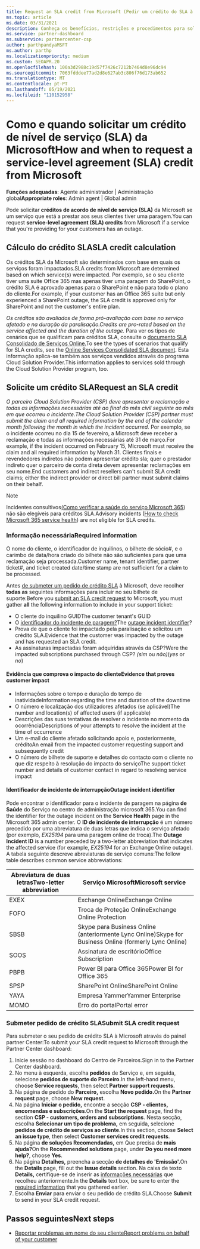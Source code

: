 ```yaml
---
title: Request an SLA credit from Microsoft (Pedir um crédito do SLA à Microsoft)
ms.topic: article
ms.date: 03/31/2021
description: Conheça os benefícios, restrições e procedimentos para solicitar um crédito de acordo de nível de serviço (SLA) da Microsoft se os seus clientes experimentarem uma falha de serviço.
ms.service: partner-dashboard
ms.subservice: partnercenter-csp
author: parthpandyaMSFT
ms.author: parthp
ms.localizationpriority: medium
ms.custom: SEOAPR.20
ms.openlocfilehash: 100a3d2988c19d57f7426c7212b7464d8e96dc94
ms.sourcegitcommit: 7063fdddee77ad2d8e627ab3c806f76d173ab652
ms.translationtype: MT
ms.contentlocale: pt-PT
ms.lasthandoff: 05/19/2021
ms.locfileid: "110152958"
---
```

# <a name="how-and-when-to-request-a-service-level-agreement-sla-credit-from-microsoft"></a><span data-ttu-id="f354c-103">Como e quando solicitar um crédito de nível de serviço (SLA) da Microsoft</span><span class="sxs-lookup"><span data-stu-id="f354c-103">How and when to request a service-level agreement (SLA) credit from Microsoft</span></span>

<span data-ttu-id="f354c-104">**Funções adequadas**: Agente administrador | Administração global</span><span class="sxs-lookup"><span data-stu-id="f354c-104">**Appropriate roles**: Admin agent | Global admin</span></span>

<span data-ttu-id="f354c-105">Pode solicitar **créditos de acordo de nível de serviço (SLA)** da Microsoft se um serviço que está a prestar aos seus clientes tiver uma paragem.</span><span class="sxs-lookup"><span data-stu-id="f354c-105">You can request **service-level agreement (SLA) credits** from Microsoft if a service that you're providing for your customers has an outage.</span></span>

## <a name="sla-credit-calculation"></a><span data-ttu-id="f354c-106">Cálculo do crédito SLA</span><span class="sxs-lookup"><span data-stu-id="f354c-106">SLA credit calculation</span></span>

<span data-ttu-id="f354c-107">Os créditos SLA da Microsoft são determinados com base em quais os serviços foram impactados.</span><span class="sxs-lookup"><span data-stu-id="f354c-107">SLA credits from Microsoft are determined based on which service(s) were impacted.</span></span> <span data-ttu-id="f354c-108">Por exemplo, se o seu cliente tiver uma suite Office 365 mas apenas tiver uma paragem do SharePoint, o crédito SLA é aprovado apenas para o SharePoint e não para todo o plano do cliente.</span><span class="sxs-lookup"><span data-stu-id="f354c-108">For example, if your customer has an Office 365 suite but only experienced a SharePoint outage, the SLA credit is approved only for SharePoint and not the customer's entire plan.</span></span>

<span data-ttu-id="f354c-109">*Os créditos são avaliados de forma pró-avaliação com base no serviço afetado e na duração da paralisação.*</span><span class="sxs-lookup"><span data-stu-id="f354c-109">*Credits are pro-rated based on the service affected and the duration of the outage.*</span></span> <span data-ttu-id="f354c-110">Para ver os tipos de cenários que se qualificam para créditos SLA, consulte o [documento SLA Consolidado de Serviços Online.](http://www.microsoftvolumelicensing.com/DocumentSearch.aspx?Mode=3&DocumentTypeId=37)</span><span class="sxs-lookup"><span data-stu-id="f354c-110">To see the types of scenarios that qualify for SLA credits, see the [Online Services Consolidated SLA document](http://www.microsoftvolumelicensing.com/DocumentSearch.aspx?Mode=3&DocumentTypeId=37).</span></span> <span data-ttu-id="f354c-111">Esta informação aplica-se também aos serviços vendidos através do programa Cloud Solution Provider.</span><span class="sxs-lookup"><span data-stu-id="f354c-111">This information applies to services sold through the Cloud Solution Provider program, too.</span></span>


## <a name="request-an-sla-credit"></a><span data-ttu-id="f354c-112">Solicite um crédito SLA</span><span class="sxs-lookup"><span data-stu-id="f354c-112">Request an SLA credit</span></span>

<span data-ttu-id="f354c-113">*O parceiro Cloud Solution Provider (CSP) deve apresentar a reclamação e todas as informações necessárias até ao final do mês civil seguinte ao mês em que ocorreu o incidente.*</span><span class="sxs-lookup"><span data-stu-id="f354c-113">*The Cloud Solution Provider (CSP) partner must submit the claim and all required information by the end of the calendar month following the month in which the incident occurred.*</span></span> <span data-ttu-id="f354c-114">Por exemplo, se o incidente ocorreu no dia 15 de fevereiro, a Microsoft deve receber a reclamação e todas as informações necessárias até 31 de março.</span><span class="sxs-lookup"><span data-stu-id="f354c-114">For example, if the incident occurred on February 15, Microsoft must receive the claim and all required information by March 31.</span></span> <span data-ttu-id="f354c-115">Clientes finais e revendedores indiretos não podem apresentar crédito sla; quer o prestador indireto quer o parceiro de conta direta devem apresentar reclamações em seu nome.</span><span class="sxs-lookup"><span data-stu-id="f354c-115">End customers and indirect resellers can't submit SLA credit claims; either the indirect provider or direct bill partner must submit claims on their behalf.</span></span>

>[!NOTE]
><span data-ttu-id="f354c-116">Incidentes consultivos[(Como verificar a saúde do serviço Microsoft 365](/microsoft-365/enterprise/view-service-health#incidents-and-advisories)) não são elegíveis para créditos SLA.</span><span class="sxs-lookup"><span data-stu-id="f354c-116">Advisory incidents ([How to check Microsoft 365 service health](/microsoft-365/enterprise/view-service-health#incidents-and-advisories)) are not eligible for SLA credits.</span></span>

### <a name="required-information"></a><span data-ttu-id="f354c-117">Informação necessária</span><span class="sxs-lookup"><span data-stu-id="f354c-117">Required information</span></span>

<span data-ttu-id="f354c-118">O nome do cliente, o identificador de inquilinos, o bilhete de sócio#, e o carimbo de data/hora criado do bilhete não são suficientes para que uma reclamação seja processada.</span><span class="sxs-lookup"><span data-stu-id="f354c-118">Customer name, tenant identifier, partner ticket#, and ticket created date/time stamp are not sufficient for a claim to be processed.</span></span>

<span data-ttu-id="f354c-119">Antes [de submeter um pedido de crédito SLA](#submit-sla-credit-request) à Microsoft, deve recolher **todas as** seguintes informações para incluir no seu bilhete de suporte:</span><span class="sxs-lookup"><span data-stu-id="f354c-119">Before you [submit an SLA credit request](#submit-sla-credit-request) to Microsoft, you must gather **all** the following information to include in your support ticket:</span></span>

- <span data-ttu-id="f354c-120">O cliente do inquilino GUID</span><span class="sxs-lookup"><span data-stu-id="f354c-120">The customer tenant's GUID</span></span>
- <span data-ttu-id="f354c-121">O [identificador do incidente de paragem?](#outage-incident-identifier)</span><span class="sxs-lookup"><span data-stu-id="f354c-121">The [outage incident identifier](#outage-incident-identifier)?</span></span>
- <span data-ttu-id="f354c-122">Prova de que o cliente foi impactado pela paralisação e solicitou um crédito SLA.</span><span class="sxs-lookup"><span data-stu-id="f354c-122">Evidence that the customer was impacted by the outage and has requested an SLA credit.</span></span>
- <span data-ttu-id="f354c-123">As assinaturas impactadas foram adquiridas através da CSP?</span><span class="sxs-lookup"><span data-stu-id="f354c-123">Were the impacted subscriptions purchased through CSP?</span></span> <span data-ttu-id="f354c-124">*(sim* ou *não)*</span><span class="sxs-lookup"><span data-stu-id="f354c-124">(*yes* or *no*)</span></span>

#### <a name="evidence-that-proves-customer-impact"></a><span data-ttu-id="f354c-125">Evidência que comprova o impacto do cliente</span><span class="sxs-lookup"><span data-stu-id="f354c-125">Evidence that proves customer impact</span></span>

- <span data-ttu-id="f354c-126">Informações sobre o tempo e duração do tempo de inatividade</span><span class="sxs-lookup"><span data-stu-id="f354c-126">Information regarding the time and duration of the downtime</span></span>
- <span data-ttu-id="f354c-127">O número e localização dos utilizadores afetados (se aplicável)</span><span class="sxs-lookup"><span data-stu-id="f354c-127">The number and location(s) of affected users (if applicable)</span></span>
- <span data-ttu-id="f354c-128">Descrições das suas tentativas de resolver o incidente no momento da ocorrência</span><span class="sxs-lookup"><span data-stu-id="f354c-128">Descriptions of your attempts to resolve the incident at the time of occurrence</span></span>
- <span data-ttu-id="f354c-129">Um e-mail do cliente afetado solicitando apoio e, posteriormente, crédito</span><span class="sxs-lookup"><span data-stu-id="f354c-129">An email from the impacted customer requesting support and subsequently credit</span></span>
- <span data-ttu-id="f354c-130">O número de bilhete de suporte e detalhes do contacto com o cliente no que diz respeito à resolução do impacto do serviço</span><span class="sxs-lookup"><span data-stu-id="f354c-130">The support ticket number and details of customer contact in regard to resolving service impact</span></span>


#### <a name="outage-incident-identifier"></a><span data-ttu-id="f354c-131">Identificador de incidente de interrupção</span><span class="sxs-lookup"><span data-stu-id="f354c-131">Outage incident identifier</span></span>

<span data-ttu-id="f354c-132">Pode encontrar o identificador para o incidente de paragem na página **de Saúde** do Serviço no centro de administração microsoft 365.</span><span class="sxs-lookup"><span data-stu-id="f354c-132">You can find the identifier for the outage incident on the **Service Health** page in the Microsoft 365 admin center.</span></span> <span data-ttu-id="f354c-133">O **ID de incidente de interrupção** é um número precedido por uma abreviatura de duas letras que indica o serviço afetado (por exemplo, *EX25194* para uma paragem online de troca).</span><span class="sxs-lookup"><span data-stu-id="f354c-133">The **Outage Incident ID** is a number preceded by a two-letter abbreviation that indicates the affected service (for example, *EX25194* for an Exchange Online outage).</span></span> <span data-ttu-id="f354c-134">A tabela seguinte descreve abreviaturas de serviço comuns:</span><span class="sxs-lookup"><span data-stu-id="f354c-134">The follow table describes common service abbreviations:</span></span>

| <span data-ttu-id="f354c-135">Abreviatura de duas letras</span><span class="sxs-lookup"><span data-stu-id="f354c-135">Two-letter abbreviation</span></span> | <span data-ttu-id="f354c-136">Serviço Microsoft</span><span class="sxs-lookup"><span data-stu-id="f354c-136">Microsoft service</span></span> |
| ----------------------- | ----------------- |
| <span data-ttu-id="f354c-137">EX</span><span class="sxs-lookup"><span data-stu-id="f354c-137">EX</span></span> | <span data-ttu-id="f354c-138">Exchange Online</span><span class="sxs-lookup"><span data-stu-id="f354c-138">Exchange Online</span></span> |
| <span data-ttu-id="f354c-139">FO</span><span class="sxs-lookup"><span data-stu-id="f354c-139">FO</span></span> | <span data-ttu-id="f354c-140">Troca de Proteção Online</span><span class="sxs-lookup"><span data-stu-id="f354c-140">Exchange Online Protection</span></span> |
| <span data-ttu-id="f354c-141">SB</span><span class="sxs-lookup"><span data-stu-id="f354c-141">SB</span></span> | <span data-ttu-id="f354c-142">Skype para Business Online (anteriormente Lync Online)</span><span class="sxs-lookup"><span data-stu-id="f354c-142">Skype for Business Online (formerly Lync Online)</span></span> |
| <span data-ttu-id="f354c-143">SO</span><span class="sxs-lookup"><span data-stu-id="f354c-143">OS</span></span> | <span data-ttu-id="f354c-144">Assinatura de escritório</span><span class="sxs-lookup"><span data-stu-id="f354c-144">Office Subscription</span></span> |
| <span data-ttu-id="f354c-145">PB</span><span class="sxs-lookup"><span data-stu-id="f354c-145">PB</span></span> | <span data-ttu-id="f354c-146">Power BI para Office 365</span><span class="sxs-lookup"><span data-stu-id="f354c-146">Power BI for Office 365</span></span> |
| <span data-ttu-id="f354c-147">SP</span><span class="sxs-lookup"><span data-stu-id="f354c-147">SP</span></span> | <span data-ttu-id="f354c-148">SharePoint Online</span><span class="sxs-lookup"><span data-stu-id="f354c-148">SharePoint Online</span></span> |
| <span data-ttu-id="f354c-149">YA</span><span class="sxs-lookup"><span data-stu-id="f354c-149">YA</span></span> | <span data-ttu-id="f354c-150">Empresa Yammer</span><span class="sxs-lookup"><span data-stu-id="f354c-150">Yammer Enterprise</span></span> |
| <span data-ttu-id="f354c-151">MO</span><span class="sxs-lookup"><span data-stu-id="f354c-151">MO</span></span> | <span data-ttu-id="f354c-152">Erro do portal</span><span class="sxs-lookup"><span data-stu-id="f354c-152">Portal error</span></span> |

### <a name="submit-sla-credit-request"></a><span data-ttu-id="f354c-153">Submeter pedido de crédito SLA</span><span class="sxs-lookup"><span data-stu-id="f354c-153">Submit SLA credit request</span></span>

<span data-ttu-id="f354c-154">Para submeter o seu pedido de crédito SLA à Microsoft através do painel partner Center:</span><span class="sxs-lookup"><span data-stu-id="f354c-154">To submit your SLA credit request to Microsoft through the Partner Center dashboard:</span></span>

1. <span data-ttu-id="f354c-155">Inicie sessão no dashboard do Centro de Parceiros.</span><span class="sxs-lookup"><span data-stu-id="f354c-155">Sign in to the Partner Center dashboard.</span></span>
2. <span data-ttu-id="f354c-156">No menu à esquerda, escolha **pedidos** de Serviço e, em seguida, selecione **pedidos de suporte do Parceiro**.</span><span class="sxs-lookup"><span data-stu-id="f354c-156">In the left-hand menu, choose **Service requests**, then select **Partner support requests**.</span></span>
3. <span data-ttu-id="f354c-157">Na página de pedido do **Parceiro,** escolha **Novo pedido.**</span><span class="sxs-lookup"><span data-stu-id="f354c-157">On the **Partner request** page, choose **New request**.</span></span>
4. <span data-ttu-id="f354c-158">Na página **Iniciar o pedido,** encontre a secção **CSP - clientes, encomendas e subscrições**.</span><span class="sxs-lookup"><span data-stu-id="f354c-158">On the **Start the request** page, find the section **CSP - customers, orders and subscriptions**.</span></span> <span data-ttu-id="f354c-159">Nesta secção, escolha **Selecionar um tipo de problema,** em seguida, selecione **pedidos de crédito de serviços ao cliente**.</span><span class="sxs-lookup"><span data-stu-id="f354c-159">In this section, choose **Select an issue type**, then select **Customer services credit requests**.</span></span>
5. <span data-ttu-id="f354c-160">Na página **de soluções Recomendadas,** em Que precisa de **mais ajuda?**</span><span class="sxs-lookup"><span data-stu-id="f354c-160">On the **Recommended solutions** page, under **Do you need more help?**, choose **Yes**.</span></span>
6. <span data-ttu-id="f354c-161">Na página **Detalhes,** preencha a secção **de detalhes do 'Emissão'.**</span><span class="sxs-lookup"><span data-stu-id="f354c-161">On the **Details** page, fill out the **Issue details** section.</span></span> <span data-ttu-id="f354c-162">Na caixa de texto **Details,** certifique-se de inserir as [informações necessárias](#required-information) que recolheu anteriormente.</span><span class="sxs-lookup"><span data-stu-id="f354c-162">In the **Details** text box, be sure to enter the [required information](#required-information) that you gathered earlier.</span></span>
7. <span data-ttu-id="f354c-163">Escolha **Enviar** para enviar o seu pedido de crédito SLA.</span><span class="sxs-lookup"><span data-stu-id="f354c-163">Choose **Submit** to send in your SLA credit request.</span></span>

## <a name="next-steps"></a><span data-ttu-id="f354c-164">Passos seguintes</span><span class="sxs-lookup"><span data-stu-id="f354c-164">Next steps</span></span>

- [<span data-ttu-id="f354c-165">Reportar problemas em nome do seu cliente</span><span class="sxs-lookup"><span data-stu-id="f354c-165">Report problems on behalf of your customer</span></span>](report-problems-on-behalf-of-a-customer.md)

